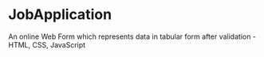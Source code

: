 # JobApplication
An online Web Form which represents data in tabular form after validation - HTML, CSS, JavaScript
